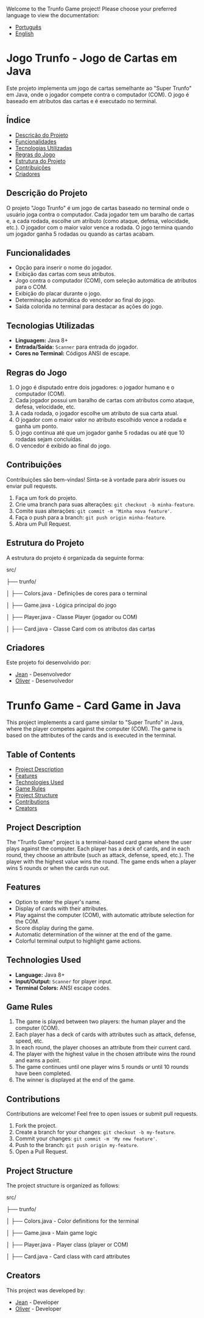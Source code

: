 Welcome to the Trunfo Game project! Please choose your preferred language to view the documentation:

- [Português](#jogo-trunfo---jogo-de-cartas-em-java)
- [English](#trunfo-game---card-game-in-java)




# **Jogo Trunfo - Jogo de Cartas em Java**

Este projeto implementa um jogo de cartas semelhante ao "Super Trunfo" em Java, onde o jogador compete contra o computador (COM). O jogo é baseado em atributos das cartas e é executado no terminal.

## **Índice**

- [Descrição do Projeto](#descrição-do-projeto)
- [Funcionalidades](#funcionalidades)
- [Tecnologias Utilizadas](#tecnologias-utilizadas)
- [Regras do Jogo](#regras-do-jogo)
- [Estrutura do Projeto](#estrutura-do-projeto)
- [Contribuições](#contribuições)
- [Criadores](#criadores)

## **Descrição do Projeto**

O projeto "Jogo Trunfo" é um jogo de cartas baseado no terminal onde o usuário joga contra o computador. Cada jogador tem um baralho de cartas e, a cada rodada, escolhe um atributo (como ataque, defesa, velocidade, etc.). O jogador com o maior valor vence a rodada. O jogo termina quando um jogador ganha 5 rodadas ou quando as cartas acabam.

## **Funcionalidades**

- Opção para inserir o nome do jogador.
- Exibição das cartas com seus atributos.
- Jogo contra o computador (COM), com seleção automática de atributos para o COM.
- Exibição do placar durante o jogo.
- Determinação automática do vencedor ao final do jogo.
- Saída colorida no terminal para destacar as ações do jogo.

## **Tecnologias Utilizadas**

- **Linguagem:** Java 8+
- **Entrada/Saída:** `Scanner` para entrada do jogador.
- **Cores no Terminal:** Códigos ANSI de escape.

## **Regras do Jogo**

1. O jogo é disputado entre dois jogadores: o jogador humano e o computador (COM).
2. Cada jogador possui um baralho de cartas com atributos como ataque, defesa, velocidade, etc.
3. A cada rodada, o jogador escolhe um atributo de sua carta atual.
4. O jogador com o maior valor no atributo escolhido vence a rodada e ganha um ponto.
5. O jogo continua até que um jogador ganhe 5 rodadas ou até que 10 rodadas sejam concluídas.
6. O vencedor é exibido ao final do jogo.

## **Contribuições**

Contribuições são bem-vindas! Sinta-se à vontade para abrir issues ou enviar pull requests.

1. Faça um fork do projeto.
2. Crie uma branch para suas alterações: `git checkout -b minha-feature`.
3. Comite suas alterações: `git commit -m 'Minha nova feature'`.
4. Faça o push para a branch: `git push origin minha-feature`.
5. Abra um Pull Request.

## **Estrutura do Projeto**

A estrutura do projeto é organizada da seguinte forma:

src/

├── trunfo/

│ ├── Colors.java - Definições de cores para o terminal

│ ├── Game.java - Lógica principal do jogo

│ ├── Player.java - Classe Player (jogador ou COM)

│ ├── Card.java - Classe Card com os atributos das cartas

## **Criadores**

Este projeto foi desenvolvido por:

- [Jean](https://github.com/JeanLima2112) - Desenvolvedor
- [Oliver](https://github.com/kenzoliver) - Desenvolvedor


# **Trunfo Game - Card Game in Java**

This project implements a card game similar to "Super Trunfo" in Java, where the player competes against the computer (COM). The game is based on the attributes of the cards and is executed in the terminal.

## **Table of Contents**

- [Project Description](#project-description)
- [Features](#features)
- [Technologies Used](#technologies-used)
- [Game Rules](#game-rules)
- [Project Structure](#project-structure)
- [Contributions](#contributions)
- [Creators](#creators)

## **Project Description**

The "Trunfo Game" project is a terminal-based card game where the user plays against the computer. Each player has a deck of cards, and in each round, they choose an attribute (such as attack, defense, speed, etc.). The player with the highest value wins the round. The game ends when a player wins 5 rounds or when the cards run out.

## **Features**

- Option to enter the player's name.
- Display of cards with their attributes.
- Play against the computer (COM), with automatic attribute selection for the COM.
- Score display during the game.
- Automatic determination of the winner at the end of the game.
- Colorful terminal output to highlight game actions.

## **Technologies Used**

- **Language:** Java 8+
- **Input/Output:** `Scanner` for player input.
- **Terminal Colors:** ANSI escape codes.

## **Game Rules**

1. The game is played between two players: the human player and the computer (COM).
2. Each player has a deck of cards with attributes such as attack, defense, speed, etc.
3. In each round, the player chooses an attribute from their current card.
4. The player with the highest value in the chosen attribute wins the round and earns a point.
5. The game continues until one player wins 5 rounds or until 10 rounds have been completed.
6. The winner is displayed at the end of the game.

## **Contributions**

Contributions are welcome! Feel free to open issues or submit pull requests.

1. Fork the project.
2. Create a branch for your changes: `git checkout -b my-feature`.
3. Commit your changes: `git commit -m 'My new feature'`.
4. Push to the branch: `git push origin my-feature`.
5. Open a Pull Request.

## **Project Structure**

The project structure is organized as follows:

src/

├── trunfo/ 

│ ├── Colors.java - Color definitions for the terminal

 │ ├── Game.java - Main game logic
 
  │ ├── Player.java - Player class (player or COM) 
  
  │ ├── Card.java - Card class with card attributes
## **Creators**

This project was developed by:

- [Jean](https://github.com/JeanLima2112) - Developer
- [Oliver](https://github.com/kenzoliver) - Developer
